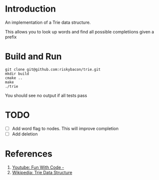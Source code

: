 # Introduction

An implementation of a Trie data structure.

This allows you to look up words and find all possible completiions given a prefix

# Build and Run

```
git clone git@github.com:riskybacon/trie.git
mkdir build
cmake ..
make
./trie
```

You should see no output if all tests pass

# TODO

- [ ] Add word flag to nodes. This will improve completion
- [ ] Add deletion

# References

1. [Youtube: Fun With Code - ](https://www.youtube.com/watch?v=-urNrIAQnNo)
2. [Wikipedia: Trie Data Structure](https://en.wikipedia.org/wiki/Trie)
